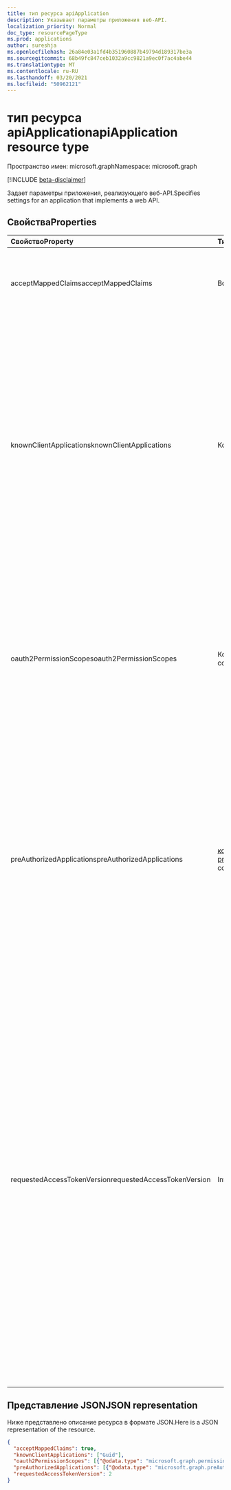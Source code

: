 ```yaml
---
title: тип ресурса apiApplication
description: Указывает параметры приложения веб-API.
localization_priority: Normal
doc_type: resourcePageType
ms.prod: applications
author: sureshja
ms.openlocfilehash: 26a84e03a1fd4b351960887b49794d189317be3a
ms.sourcegitcommit: 68b49fc847ceb1032a9cc9821a9ec0f7ac4abe44
ms.translationtype: MT
ms.contentlocale: ru-RU
ms.lasthandoff: 03/20/2021
ms.locfileid: "50962121"
---
```

# <a name="apiapplication-resource-type"></a><span data-ttu-id="da219-103">тип ресурса apiApplication</span><span class="sxs-lookup"><span data-stu-id="da219-103">apiApplication resource type</span></span>

<span data-ttu-id="da219-104">Пространство имен: microsoft.graph</span><span class="sxs-lookup"><span data-stu-id="da219-104">Namespace: microsoft.graph</span></span>

[!INCLUDE [beta-disclaimer](../../includes/beta-disclaimer.md)]

<span data-ttu-id="da219-105">Задает параметры приложения, реализующего веб-API.</span><span class="sxs-lookup"><span data-stu-id="da219-105">Specifies settings for an application that implements a web API.</span></span>

## <a name="properties"></a><span data-ttu-id="da219-106">Свойства</span><span class="sxs-lookup"><span data-stu-id="da219-106">Properties</span></span>

| <span data-ttu-id="da219-107">Свойство</span><span class="sxs-lookup"><span data-stu-id="da219-107">Property</span></span> | <span data-ttu-id="da219-108">Тип</span><span class="sxs-lookup"><span data-stu-id="da219-108">Type</span></span> | <span data-ttu-id="da219-109">Описание</span><span class="sxs-lookup"><span data-stu-id="da219-109">Description</span></span> |
|:---------------|:--------|:----------|
|<span data-ttu-id="da219-110">acceptMappedClaims</span><span class="sxs-lookup"><span data-stu-id="da219-110">acceptMappedClaims</span></span>| <span data-ttu-id="da219-111">Boolean</span><span class="sxs-lookup"><span data-stu-id="da219-111">Boolean</span></span> | <span data-ttu-id="da219-112">Когда , позволяет приложению использовать сопоставление утверждений `true` без указания пользовательского ключа подписи.</span><span class="sxs-lookup"><span data-stu-id="da219-112">When `true`, allows an application to use claims mapping without specifying a custom signing key.</span></span> |
|<span data-ttu-id="da219-113">knownClientApplications</span><span class="sxs-lookup"><span data-stu-id="da219-113">knownClientApplications</span></span>| <span data-ttu-id="da219-114">Коллекция объектов Guid</span><span class="sxs-lookup"><span data-stu-id="da219-114">Guid collection</span></span> |<span data-ttu-id="da219-115">Используется для согласования согласия, если у вас есть решение, которое содержит две части: клиентского приложения и настраиваемого веб-приложения API.</span><span class="sxs-lookup"><span data-stu-id="da219-115">Used for bundling consent if you have a solution that contains two parts: a client app and a custom web API app.</span></span> <span data-ttu-id="da219-116">Если приложение клиентского приложения установлено к этому значению, пользователь только один раз соглашается на это приложение.</span><span class="sxs-lookup"><span data-stu-id="da219-116">If you set the appID of the client app to this value, the user only consents once to the client app.</span></span> <span data-ttu-id="da219-117">Azure AD знает, что согласие клиента означает неявное согласие на веб-API и автоматически предусматривает предоставление основных служб для обоих API одновременно.</span><span class="sxs-lookup"><span data-stu-id="da219-117">Azure AD knows that consenting to the client means implicitly consenting to the web API and automatically provisions service principals for both APIs at the same time.</span></span> <span data-ttu-id="da219-118">Клиент и приложение веб-API должны быть зарегистрированы в одном клиенте.</span><span class="sxs-lookup"><span data-stu-id="da219-118">Both the client and the web API app must be registered in the same tenant.</span></span>|
|<span data-ttu-id="da219-119">oauth2PermissionScopes</span><span class="sxs-lookup"><span data-stu-id="da219-119">oauth2PermissionScopes</span></span>| <span data-ttu-id="da219-120">Коллекция [permissionScope](permissionscope.md)</span><span class="sxs-lookup"><span data-stu-id="da219-120">[permissionScope](permissionscope.md) collection</span></span> | <span data-ttu-id="da219-121">Определение делегирования разрешений, выставленных веб-API, представленного этой регистрацией приложений.</span><span class="sxs-lookup"><span data-stu-id="da219-121">The definition of the delegated permissions exposed by the web API represented by this application registration.</span></span> <span data-ttu-id="da219-122">Эти делегированные разрешения могут запрашиваться клиентской заявкой и могут предоставляться пользователями или администраторами во время согласия.</span><span class="sxs-lookup"><span data-stu-id="da219-122">These delegated permissions may be requested by a client application, and may be granted by users or administrators during consent.</span></span> <span data-ttu-id="da219-123">Делегирование разрешений иногда называется областью OAuth 2.0.</span><span class="sxs-lookup"><span data-stu-id="da219-123">Delegated permissions are sometimes referred to as OAuth 2.0 scopes.</span></span> |
|<span data-ttu-id="da219-124">preAuthorizedApplications</span><span class="sxs-lookup"><span data-stu-id="da219-124">preAuthorizedApplications</span></span>| <span data-ttu-id="da219-125">[коллекция preAuthorizedApplication](preauthorizedapplication.md)</span><span class="sxs-lookup"><span data-stu-id="da219-125">[preAuthorizedApplication](preauthorizedapplication.md) collection</span></span> | <span data-ttu-id="da219-126">Списки клиентских приложений, предварительно авторизованных с указанными делегированных разрешений на доступ к API этого приложения.</span><span class="sxs-lookup"><span data-stu-id="da219-126">Lists the client applications that are pre-authorized with the specified delegated permissions to access this application's APIs.</span></span> <span data-ttu-id="da219-127">Пользователи не обязаны соглашаться на любое предварительно авторизованного приложения (для указанных разрешений).</span><span class="sxs-lookup"><span data-stu-id="da219-127">Users are not required to consent to any pre-authorized application (for the permissions specified).</span></span> <span data-ttu-id="da219-128">Однако для любых дополнительных разрешений, не указанных в preAuthorizedApplications (запрашивается, например, с помощью дополнительного согласия), потребуется согласие пользователя.</span><span class="sxs-lookup"><span data-stu-id="da219-128">However, any additional permissions not listed in preAuthorizedApplications (requested through incremental consent for example) will require user consent.</span></span> |
|<span data-ttu-id="da219-129">requestedAccessTokenVersion</span><span class="sxs-lookup"><span data-stu-id="da219-129">requestedAccessTokenVersion</span></span>| <span data-ttu-id="da219-130">Int32</span><span class="sxs-lookup"><span data-stu-id="da219-130">Int32</span></span> | <span data-ttu-id="da219-131">Указывает версию маркера доступа, ожидаемую этим ресурсом.</span><span class="sxs-lookup"><span data-stu-id="da219-131">Specifies the access token version expected by this resource.</span></span> <span data-ttu-id="da219-132">Это меняет версию и формат JWT, выпускаемого независимо от конечной точки или клиента, используемого для запроса маркера доступа.</span><span class="sxs-lookup"><span data-stu-id="da219-132">This changes the version and format of the JWT produced independent of the endpoint or client used to request the access token.</span></span> <br><br> <span data-ttu-id="da219-133">Используемая конечная точка , v1.0 или v2.0, выбирается клиентом и влияет только на версию id_tokens.</span><span class="sxs-lookup"><span data-stu-id="da219-133">The endpoint used, v1.0 or v2.0, is chosen by the client and only impacts the version of id_tokens.</span></span> <span data-ttu-id="da219-134">Ресурсы должны явно настроить **запрашиваемыйAccessTokenVersion,** чтобы указать поддерживаемый формат маркера доступа.</span><span class="sxs-lookup"><span data-stu-id="da219-134">Resources need to explicitly configure **requestedAccessTokenVersion** to indicate the supported access token format.</span></span> <br><br> <span data-ttu-id="da219-135">Возможные значения **для requestedAccessSTokenVersion** являются `1` , или `2` `null` .</span><span class="sxs-lookup"><span data-stu-id="da219-135">Possible values for **requestedAccessTokenVersion** are `1`, `2`, or `null`.</span></span> <span data-ttu-id="da219-136">Если значение такое, это значение по умолчанию соответствует конечной точке `null` `1` v1.0.</span><span class="sxs-lookup"><span data-stu-id="da219-136">If the value is `null`, this defaults to `1`, which corresponds to the v1.0 endpoint.</span></span> <br><br> <span data-ttu-id="da219-137">Если **signInAudience** в приложении настроен как, значение для `AzureADandPersonalMicrosoftAccount` этого свойства должно быть `2`</span><span class="sxs-lookup"><span data-stu-id="da219-137">If **signInAudience** on the application is configured as `AzureADandPersonalMicrosoftAccount`, the value for this property must be `2`</span></span> |

## <a name="json-representation"></a><span data-ttu-id="da219-138">Представление JSON</span><span class="sxs-lookup"><span data-stu-id="da219-138">JSON representation</span></span>

<span data-ttu-id="da219-139">Ниже представлено описание ресурса в формате JSON.</span><span class="sxs-lookup"><span data-stu-id="da219-139">Here is a JSON representation of the resource.</span></span>

<!-- {
  "blockType": "resource",
  "optionalProperties": [

  ],
  "@odata.type": "microsoft.graph.apiApplication"
}-->

```json
{
  "acceptMappedClaims": true,
  "knownClientApplications": ["Guid"],
  "oauth2PermissionScopes": [{"@odata.type": "microsoft.graph.permissionScope"}],
  "preAuthorizedApplications": [{"@odata.type": "microsoft.graph.preAuthorizedApplication"}],
  "requestedAccessTokenVersion": 2
}
```


<!-- uuid: 8fcb5dbc-d5aa-4681-8e31-b001d5168d79
2015-10-25 14:57:30 UTC -->
<!--
{
  "type": "#page.annotation",
  "description": "api resource",
  "keywords": "",
  "section": "documentation",
  "tocPath": "",
  "suppressions": []
}
-->


